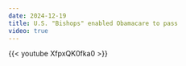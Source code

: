 ```yaml
---
date: 2024-12-19
title: U.S. "Bishops" enabled Obamacare to pass
video: true
---
```



{{< youtube XfpxQK0fka0 >}}
